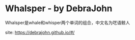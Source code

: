 # Whalsper - by DebraJohn

Whalsper是whale和whisper两个单词的组合，中文名为呓语鲸人

site: https://debrajohn.github.io/#/

